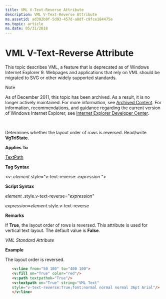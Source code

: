 ```yaml
---
title: VML V-Text-Reverse Attribute
description: VML V-Text-Reverse Attribute
ms.assetid: ad302b0f-5d93-457d-a8df-c9fce184475e
ms.topic: article
ms.date: 05/31/2018
---
```


# VML V-Text-Reverse Attribute

This topic describes VML, a feature that is deprecated as of Windows Internet Explorer 9. Webpages and applications that rely on VML should be migrated to SVG or other widely supported standards.

> [!Note]  
> As of December 2011, this topic has been archived. As a result, it is no longer actively maintained. For more information, see [Archived Content](https://docs.microsoft.com/previous-versions/windows/internet-explorer/ie-developer/). For information, recommendations, and guidance regarding the current version of Windows Internet Explorer, see [Internet Explorer Developer Center](https://go.microsoft.com/fwlink/p/?linkid=204313).

 

Determines whether the layout order of rows is reversed. Read/write. **VgTriState**.

**Applies To**

[TextPath](msdn-online-vml-textpath-element.md)

**Tag Syntax**

<v: *element* style="v-text-reverse: *expression* ">

**Script Syntax**

*element* .style.v-text-reverse="*expression*"

*expression*=*element*.style.v-text-reverse

**Remarks**

If **True**, the layout order of rows is reversed. This attribute is used for vertical text layout. The default value is **False**.

*VML Standard Attribute*

**Example**

The layout order is reversed.


```HTML
   <v:line from="50 100" to="400 100">
   <v:fill on="True" color="red"/>
   <v:path textpathok="True"/>
   <v:textpath on="True" string="VML Text"
   style="v-text-reverse:True;font:normal normal normal 36pt Arial"/>
   </v:line>
```



 

 





